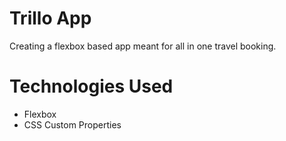 # Trillo App
Creating a flexbox based app meant for all in one travel booking.

# Technologies Used
- Flexbox
- CSS Custom Properties
